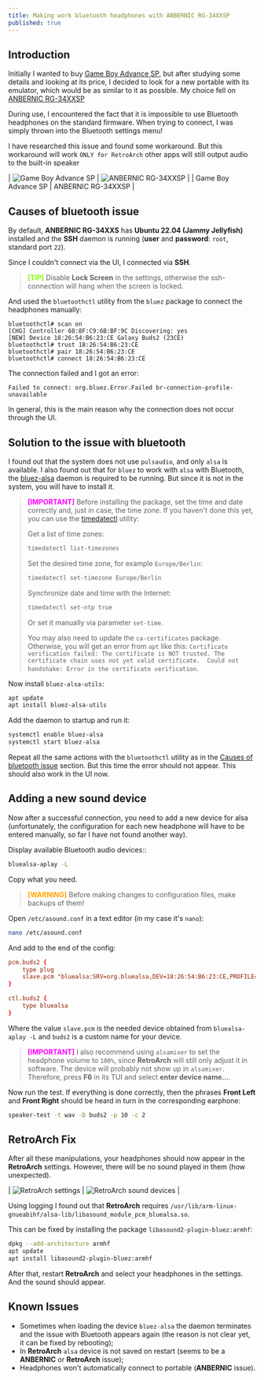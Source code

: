 ```yaml
---
title: Making work bluetooth headphones with ANBERNIC RG-34XXSP
published: true
---
```


## Introduction

Initially I wanted to buy [Game Boy Advance SP](https://ru.wikipedia.org/wiki/Game_Boy_Advance_SP), but after studying some details and looking at its price, I decided to look for a new portable with its emulator, which would be as similar to it as possible. My choice fell on [ANBERNIC RG-34XXSP](https://anbernic.com/products/rg34xxsp)

During use, I encountered the fact that it is impossible to use Bluetooth headphones on the standard firmware. When trying to connect, I was simply thrown into the Bluetooth settings menu!

I have researched this issue and found some workaround. But this workaround will work ``ONLY for RetroArch`` other apps will still output audio to the built-in speaker

| ![Game Boy Advance SP](./assets/anbernic-rg-34xxsp/gba-sp.jpg "Game Boy Advance SP") | ![ANBERNIC RG-34XXSP](./assets/anbernic-rg-34xxsp/anbernic.jpg "ANBERNIC RG-34XXSP") |
| Game Boy Advance SP | ANBERNIC RG-34XXSP |

## Causes of bluetooth issue

By default, **ANBERNIC RG-34XXS** has **Ubuntu 22.04 (Jammy Jellyfish)** installed and the **SSH** daemon is running (**user** and **password**: `root`, standard port `22`).

Since I couldn't connect via the UI, I connected via **SSH**.

> **<font color="Chartreuse">[TIP]</font>**
> Disable **Lock Screen** in the settings, otherwise the ssh-connection will hang when the screen is locked.

And used the `bluetoothctl` utility from the `bluez` package to connect the headphones manually:

```
bluetoothctl# scan on
[CHG] Controller 68:8F:C9:6B:BF:9C Discovering: yes
[NEW] Device 18:26:54:B6:23:CE Galaxy Buds2 (23CE)
bluetoothctl# trust 18:26:54:B6:23:CE
bluetoothctl# pair 18:26:54:B6:23:CE
bluetoothctl# connect 18:26:54:B6:23:CE
```

The connection failed and I got an error:
```
Failed to connect: org.bluez.Error.Failed br-connection-profile-unavailable
```
In general, this is the main reason why the connection does not occur through the UI.

## Solution to the issue with bluetooth

I found out that the system does not use `pulsaudio`, and only `alsa` is available. I also found out that for `bluez` to work with `alsa` with Bluetooth, the [bluez-alsa](https://github.com/arkq/bluez-alsa) daemon is required to be running. But since it is not in the system, you will have to install it.

> **<font color="Fuchsia">[IMPORTANT]</font>**
> Before installing the package, set the time and date correctly and, just in case, the time zone. If you haven't done this yet, you can use the [timedatectl](https://www.freedesktop.org/software/systemd/man/latest/timedatectl.html) utility:
>
> Get a list of time zones:
> ```sh
> timedatectl list-timezones
> ```
>
> Set the desired time zone, for example `Europe/Berlin`:
> ```sh
> timedatectl set-timezone Europe/Berlin
> ```
>
> Synchronize date and time with the Internet:
> ```sh
> timedatectl set-ntp true
> ```
> Or set it manually via parameter `set-time`.
>
> You may also need to update the `ca-certificates` package. Otherwise, you will get an error from `apt` like this: `Certificate verification failed: The certificate is NOT trusted. The certificate chain uses not yet valid certificate.  Could not handshake: Error in the certificate verification`.

Now install `bluez-alsa-utils`:
```sh
apt update
apt install bluez-alsa-utils
```

Add the daemon to startup and run it:
```sh
systemctl enable bluez-alsa
systemctl start bluez-alsa
```

Repeat all the same actions with the `bluetoothctl` utility as in the [Causes of bluetooth issue](#causes-of-bluetooth-issue) section. But this time the error should not appear.
This should also work in the UI now.

## Adding a new sound device

Now after a successful connection, you need to add a new device for alsa (unfortunately, the configuration for each new headphone will have to be entered manually, so far I have not found another way).

Display available Bluetooth audio devices::
```bash
bluealsa-aplay -L
```

Copy what you need.

> **<font color="Orange">[WARNING]</font>**
> Before making changes to configuration files, make backups of them!

Open `/etc/asound.conf` in a text editor (in my case it's `nano`):
```sh
nano /etc/asound.conf
```

And add to the end of the config:
```conf
pcm.buds2 {
    type plug
    slave.pcm "bluealsa:SRV=org.bluealsa,DEV=18:26:54:B6:23:CE,PROFILE=a2dp"
}

ctl.buds2 {
    type bluealsa
}
```
Where the value `slave.pcm` is the needed device obtained from `bluealsa-aplay -L` and `buds2` is a custom name for your device.


> **<font color="Fuchsia">[IMPORTANT]</font>**
> I also recommend using `alsamixer` to set the headphone volume to `100%`, since **RetroArch** will still only adjust it in software. The device will probably not show up in `alsamixer`. Therefore, press **F6** in its TUI and select **enter device name...**.

Now run the test. If everything is done correctly, then the phrases **Front Left** and **Front Right** should be heard in turn in the corresponding earphone:
```sh
speaker-test -t wav -D buds2 -p 10 -c 2
```

## RetroArch Fix

After all these manipulations, your headphones should now appear in the **RetroArch** settings. However, there will be no sound played in them (how unexpected).

| ![RetroArch settings](./assets/anbernic-rg-34xxsp/retroarch-settings.jpg "RetroArch settings") | ![RetroArch sound devices](./assets/anbernic-rg-34xxsp/retroarch-sound-devices.jpg "RetroArch sound devices") |

Using logging I found out that **RetroArch** requires `/usr/lib/arm-linux-gnueabihf/alsa-lib/libasound_module_pcm_bluealsa.so`.

This can be fixed by installing the package `libasound2-plugin-bluez:armhf`:
```sh
dpkg --add-architecture armhf
apt update
apt install libasound2-plugin-bluez:armhf
```
After that, restart **RetroArch** and select your headphones in the settings. And the sound should appear.

## Known Issues

- Sometimes when loading the device `bluez-alsa` the daemon terminates and the issue with Bluetooth appears again (the reason is not clear yet, it can be fixed by rebooting);
- In **RetroArch** `alsa` device is not saved on restart (seems to be a **ANBERNIC** or **RetroArch** issue);
- Headphones won't automatically connect to portable (**ANBERNIC** issue).
